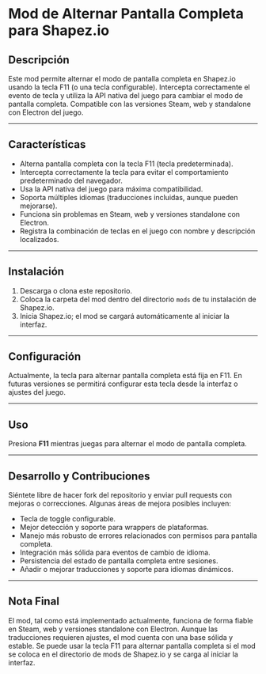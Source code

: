 # Mod de Alternar Pantalla Completa para Shapez.io

## Descripción

Este mod permite alternar el modo de pantalla completa en Shapez.io usando la tecla F11 (o una tecla configurable). Intercepta correctamente el evento de tecla y utiliza la API nativa del juego para cambiar el modo de pantalla completa. Compatible con las versiones Steam, web y standalone con Electron del juego.

------

## Características

- Alterna pantalla completa con la tecla F11 (tecla predeterminada).
- Intercepta correctamente la tecla para evitar el comportamiento predeterminado del navegador.
- Usa la API nativa del juego para máxima compatibilidad.
- Soporta múltiples idiomas (traducciones incluidas, aunque pueden mejorarse).
- Funciona sin problemas en Steam, web y versiones standalone con Electron.
- Registra la combinación de teclas en el juego con nombre y descripción localizados.

------

## Instalación

1. Descarga o clona este repositorio.
2. Coloca la carpeta del mod dentro del directorio `mods` de tu instalación de Shapez.io.
3. Inicia Shapez.io; el mod se cargará automáticamente al iniciar la interfaz.

------

## Configuración

Actualmente, la tecla para alternar pantalla completa está fija en F11. En futuras versiones se permitirá configurar esta tecla desde la interfaz o ajustes del juego.

------

## Uso

Presiona **F11** mientras juegas para alternar el modo de pantalla completa.

------

## Desarrollo y Contribuciones

Siéntete libre de hacer fork del repositorio y enviar pull requests con mejoras o correcciones. Algunas áreas de mejora posibles incluyen:

- Tecla de toggle configurable.
- Mejor detección y soporte para wrappers de plataformas.
- Manejo más robusto de errores relacionados con permisos para pantalla completa.
- Integración más sólida para eventos de cambio de idioma.
- Persistencia del estado de pantalla completa entre sesiones.
- Añadir o mejorar traducciones y soporte para idiomas dinámicos.

------

## Nota Final

El mod, tal como está implementado actualmente, funciona de forma fiable en Steam, web y versiones standalone con Electron.
 Aunque las traducciones requieren ajustes, el mod cuenta con una base sólida y estable.
 Se puede usar la tecla F11 para alternar pantalla completa si el mod se coloca en el directorio de mods de Shapez.io y se carga al iniciar la interfaz.
